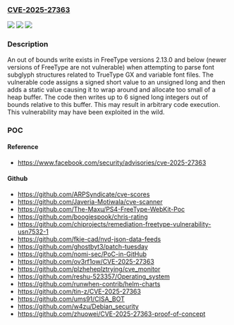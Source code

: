 ### [CVE-2025-27363](https://cve.mitre.org/cgi-bin/cvename.cgi?name=CVE-2025-27363)
![](https://img.shields.io/static/v1?label=Product&message=FreeType&color=blue)
![](https://img.shields.io/static/v1?label=Version&message=0.0.0%20&color=brightgreen)
![](https://img.shields.io/static/v1?label=Vulnerability&message=Out-of-bounds%20Write%20(CWE-787)&color=brightgreen)

### Description

An out of bounds write exists in FreeType versions 2.13.0 and below (newer versions of FreeType are not vulnerable) when attempting to parse font subglyph structures related to TrueType GX and variable font files. The vulnerable code assigns a signed short value to an unsigned long and then adds a static value causing it to wrap around and allocate too small of a heap buffer. The code then writes up to 6 signed long integers out of bounds relative to this buffer. This may result in arbitrary code execution. This vulnerability may have been exploited in the wild.

### POC

#### Reference
- https://www.facebook.com/security/advisories/cve-2025-27363

#### Github
- https://github.com/ARPSyndicate/cve-scores
- https://github.com/Javeria-Motiwala/cve-scanner
- https://github.com/The-Maxu/PS4-FreeType-WebKit-Poc
- https://github.com/boogiespook/chris-rating
- https://github.com/chiprojects/remediation-freetype-vulnerability-usn7532-1
- https://github.com/fkie-cad/nvd-json-data-feeds
- https://github.com/ghostbyt3/patch-tuesday
- https://github.com/nomi-sec/PoC-in-GitHub
- https://github.com/ov3rf1ow/CVE-2025-27363
- https://github.com/plzheheplztrying/cve_monitor
- https://github.com/reshu-523357/Operating_system
- https://github.com/runwhen-contrib/helm-charts
- https://github.com/tin-z/CVE-2025-27363
- https://github.com/ums91/CISA_BOT
- https://github.com/w4zu/Debian_security
- https://github.com/zhuowei/CVE-2025-27363-proof-of-concept

